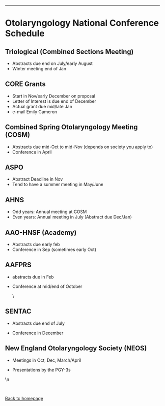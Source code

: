 
---

# Otolaryngology National Conference Schedule

## Triological (Combined Sections Meeting)

* Abstracts due end on July/early August
* Winter meeting end of Jan


## CORE Grants

* Start in Nov/early December on proposal
* Letter of Interest is due end of December
* Actual grant due mid/late Jan
* e-mail Emily Cameron


## Combined Spring Otolaryngology Meeting (COSM)

* Abstracts due mid-Oct to mid-Nov (depends on society you apply to)
* Conference in April


## ASPO

* Abstract Deadline in Nov
* Tend to have a summer meeting in May/June


## AHNS

* Odd years: Annual meeting at COSM
* Even years: Annual meeting in July (Abstract due Dec/Jan)


## AAO-HNSF (Academy)

* Abstracts due early feb
* Conference in Sep (sometimes early Oct)


## AAFPRS

* abstracts due in Feb


* Conference at mid/end of October

  \

## SENTAC

* Abstracts due end of July


* Conference in December


## New England Otolaryngology Society (NEOS)

* Meetings in Oct, Dec, March/April


* Presentations by the PGY-3s

 \n 

 



[Back to homepage](index.html)


